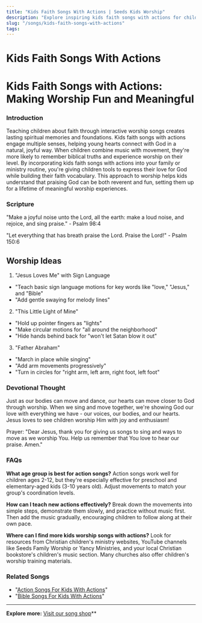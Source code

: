 ```yaml
---
title: "Kids Faith Songs With Actions | Seeds Kids Worship"
description: "Explore inspiring kids faith songs with actions for children's worship and faith development. Biblical music resources for families and ministry."
slug: "/songs/kids-faith-songs-with-actions"
tags:
---
```


# Kids Faith Songs With Actions

# Kids Faith Songs with Actions: Making Worship Fun and Meaningful

### Introduction
Teaching children about faith through interactive worship songs creates lasting spiritual memories and foundations. Kids faith songs with actions engage multiple senses, helping young hearts connect with God in a natural, joyful way. When children combine music with movement, they're more likely to remember biblical truths and experience worship on their level. By incorporating kids faith songs with actions into your family or ministry routine, you're giving children tools to express their love for God while building their faith vocabulary. This approach to worship helps kids understand that praising God can be both reverent and fun, setting them up for a lifetime of meaningful worship experiences.

### Scripture
"Make a joyful noise unto the Lord, all the earth: make a loud noise, and rejoice, and sing praise." - Psalm 98:4

"Let everything that has breath praise the Lord. Praise the Lord!" - Psalm 150:6

## Worship Ideas
1. "Jesus Loves Me" with Sign Language
- "Teach basic sign language motions for key words like "love," "Jesus," and "Bible"
- "Add gentle swaying for melody lines"

2. "This Little Light of Mine"
- "Hold up pointer fingers as "lights"
- "Make circular motions for "all around the neighborhood"
- "Hide hands behind back for "won't let Satan blow it out"

3. "Father Abraham"
- "March in place while singing"
- "Add arm movements progressively"
- "Turn in circles for "right arm, left arm, right foot, left foot"

### Devotional Thought
Just as our bodies can move and dance, our hearts can move closer to God through worship. When we sing and move together, we're showing God our love with everything we have - our voices, our bodies, and our hearts. Jesus loves to see children worship Him with joy and enthusiasm!

Prayer: "Dear Jesus, thank you for giving us songs to sing and ways to move as we worship You. Help us remember that You love to hear our praise. Amen."

### FAQs
**What age group is best for action songs?**
Action songs work well for children ages 2-12, but they're especially effective for preschool and elementary-aged kids (3-10 years old). Adjust movements to match your group's coordination levels.

**How can I teach new actions effectively?**
Break down the movements into simple steps, demonstrate them slowly, and practice without music first. Then add the music gradually, encouraging children to follow along at their own pace.

**Where can I find more kids worship songs with actions?**
Look for resources from Christian children's ministry websites, YouTube channels like Seeds Family Worship or Yancy Ministries, and your local Christian bookstore's children's music section. Many churches also offer children's worship training materials.

### Related Songs

- "[Action Songs For Kids With Actions](/songs/action-songs-for-kids-with-actions/)"
- "[Bible Songs For Kids With Actions](/songs/bible-songs-for-kids-with-actions/)"

---

**Explore more:** [Visit our song shop](https://seedskidsworship.com/shop)**

<!-- Schema Markup -->
<script type="application/ld+json">
{
  "@context": "https://schema.org",
  "@type": "MusicRecording",
  "name": "Kids Faith Songs With Actions",
  "byArtist": {
    "@type": "MusicGroup",
    "name": "Seeds Kids Worship"
  },
  "isFamilyFriendly": true,
  "url": "https://seedskidsworship.com/songs/kids-faith-songs-with-actions/"
}
</script>